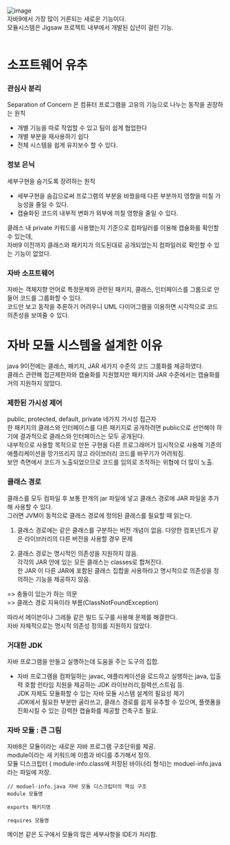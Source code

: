 ![image](https://user-images.githubusercontent.com/67637716/167344413-f5a09536-4e5f-49b7-9f0a-001acf0cc02c.png)  
자바9에서 가장 많이 거론되는 새로운 기능이다.  
모듈시스템은 Jigsaw 프로젝트 내부에서 개발된 십년이 걸린 기능.  
<br>

# 소프트웨어 유추
### 관심사 분리
Separation of Concern 은 컴퓨터 프로그램을 고유의 기능으로 나누는 동작을 권장하는 원칙  
* 개별 기능을 따로 작업할 수 있고 팀이 쉽게 협업한다
* 개별 부분을 재사용하기 쉽다
* 전체 시스템을 쉽게 유지보수 할 수 있다.  

### 정보 은닉
세부구현을 숨기도록 장려하는 원칙
* 세부구현을 숨김으로써 프로그램의 부분을 바꿨을때 다른 부분까지 영향을 미칠 가능성을 줄일 수 있다.
* 캡슐화된 코드의 내부적 변화가 외부에 끼칠 영향을 줄일 수 있다.  


클래스 내 private 키워드를 사용했는지 기준으로 컴파일러를 이용해 캡슐화를 확인할 수 있는데,  
자바9 이전까지 클래스와 패키지가 의도된대로 공개되었는지 컴파일러로 확인할 수 있는 기능이 없었다.  

### 자바 소프트웨어

자바는 객체지향 언어로 특정문제와 관련된 패키지, 클래스, 인터페이스를 그룹으로 만들어 코드를 그룹화할 수 있다.  
코드만 보고 동작을 추론하기 어려우니 UML 다이어그램을 이용하면 시각적으로 코드 의존성을 보여줄 수 있다.  

# 자바 모듈 시스템을 설계한 이유  
java 9이전에는 클래스, 패키지, JAR 세가지 수준의 코드 그룸화를 제공하였다.  
클래스 관련해 접근제한자와 캡슐화를 지원했지만 패키지와 JAR 수준에서는 캡슐화를 거의 지원하지 않았다.  

### 제한된 가시성 제어
public, protected, default, private 네가지 가시성 접근자  
한 패키지의 클래스와 인터페이스를 다른 패키지로 공개하려면 public으로 선언해야 하기에 결과적으로 클래스와 인터페이스는 모두 공개된다.  
내부적으로 사용할 목적으로 만든 구현을 다른 프로그래머가 임시적으로 사용해 기존의 애플리케이션을 망가뜨리지 않고 라이브러리 코드를 바꾸기가 어려워짐.  
보안 측면에서 코드가 노출되었으므로 코드를 임의로 조작하는 위협에 더 많이 노출.  

### 클래스 경로
클래스를 모두 컴파일 후 보통 한개의 jar 파일에 넣고 클래스 경로에 JAR 파일을 추가해 사용할 수 있다.  
그러면 JVM이 동적으로 클래스 경로에 정의된 클래스를 필요할 때 읽는다.  
1. 클래스 경로에는 같은 클래스를 구분하는 버전 개념이 없음.
다양한 컴포넌트가 같은 라이브러리의 다른 버전을 사용할 경우 문제  

2. 클래스 경로는 명시적인 의존성을 지원하지 않음.  
각각의 JAR 안에 있는 모든 클래스는 classes로 합쳐진다.  
한 JAR 이 다른 JAR에 포함된 클래스 집합을 사용하라고 명시적으로 의존성을 정의하는 기능을 제공하지 않음.  

=> 충돌이 있는가 하는 의문  
=> 클래스 경로 지옥이라 부름(ClassNotFoundException)  

따라서 메이븐이나 그레들 같은 빌드 도구를 사용해 문제를 해결한다.  
자바 자체적으로는 명시적 의존성 정의를 지원하지 않았다.  


### 거대한 JDK
자바 프로그램을 만들고 실행하는데 도움을 주는 도구의 집합.  
- 자바 프로그램을 컴파일하는 javac, 애플리케이션을 로드하고 실행하는 java, 입출력 호함 런타임 지원을 제공하는 JDK 라이브러리,컬렉션,스트림 등.  
JDK 자체도 모듈화할 수 있는 자바 모듈 시스템 설계의 필요성 제기  
JDK에서 필요한 부분만 골라쓰고, 클래스 경로를 쉽게 유추할 수 있으며, 플랫폼을 진화시킬 수 있는 강력한 캡슐화를 제공할 건축구조 필요.  


### 자바 모듈 : 큰 그림
자바8은 모듈이라는 새로운 자바 프로그램 구조단위를 제공.  
module이라는 새 키워드에 이름과 바디를 추가해서 정의.  
모듈 디스크립터 ( module-info.class에 저장된 바이너리 형식)는 moduel-info.java라는 파일에 저장.  

```  
// moduel-info.java 자바 모듈 디스크립터의 핵심 구조
module 모듈명

exports 패키지명

requires 모듈명
```  
메이븐 같은 도구에서 모듈의 많은 세부사항을 IDE가 처리함.  





